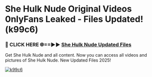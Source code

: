 # She Hulk Nude Original Videos 0nlyFans Leaked - Files Updated! (k99c6)

<h3>🔴 CLICK HERE 🌐==►► <a href="https://tinyurl.com/4mcuefdz" rel="nofollow">She Hulk Nude Updated Files</a></h3>

Get She Hulk Nude and all content. Now you can access all videos and pictures of She Hulk Nude. New Updated Files 2025!

[![k99c6](https://i.imgur.com/StAQSOY.gif)](https://tinyurl.com/4mcuefdz)
